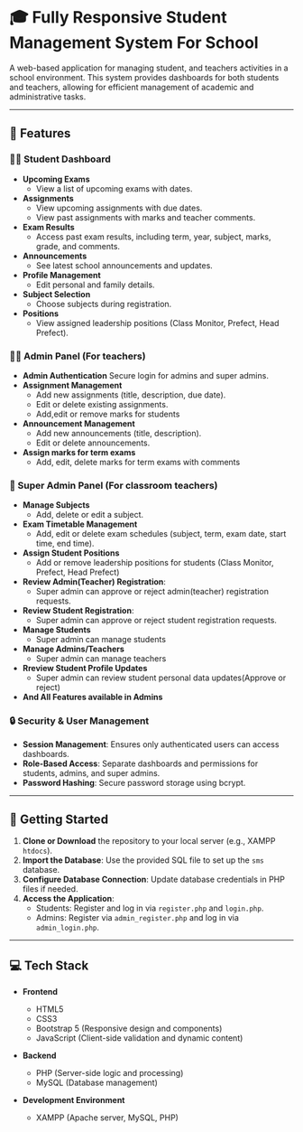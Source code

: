 # 🎓 Fully Responsive Student Management System For School

A web-based application for managing student, and teachers activities in a school environment. This system provides dashboards for both students and teachers, allowing for efficient management of academic and administrative tasks.

---

## 🚀 Features

### 👨‍🎓 Student Dashboard

- **Upcoming Exams**
  - View a list of upcoming exams with dates.
- **Assignments**
  - View upcoming assignments with due dates.
  - View past assignments with marks and teacher comments.
- **Exam Results**
  - Access past exam results, including term, year, subject, marks, grade, and comments.
- **Announcements**
  - See latest school announcements and updates.
- **Profile Management**
  - Edit personal and family details.
- **Subject Selection**
  - Choose subjects during registration.
- **Positions**
  - View assigned leadership positions (Class Monitor, Prefect, Head Prefect).

### 👨‍🏫 Admin Panel (For teachers)

- **Admin Authentication** Secure login for admins and super admins.
- **Assignment Management**
  - Add new assignments (title, description, due date).
  - Edit or delete existing assignments.
  - Add,edit or remove marks for students
- **Announcement Management**
  - Add new announcements (title, description).
  - Edit or delete announcements.
- **Assign marks for term exams**
  - Add, edit, delete marks for term exams with comments

### 👑 Super Admin Panel (For classroom teachers)

- **Manage Subjects**
  - Add, delete or edit a subject.
- **Exam Timetable Management**
  - Add, edit or delete exam schedules (subject, term, exam date, start time, end time).
- **Assign Student Positions**
  - Add or remove leadership positions for students (Class Monitor, Prefect, Head Prefect)
- **Review Admin(Teacher) Registration**:
  - Super admin can approve or reject admin(teacher) registration requests.
- **Review Student Registration**:
  - Super admin can approve or reject student registration requests.
- **Manage Students**
  - Super admin can manage students
- **Manage Admins/Teachers**
  - Super admin can manage teachers
- **Rreview Student Profile Updates**
  - Super admin can review student personal data updates(Approve or reject)
- **And All Features available in Admins**

### 🔒 Security & User Management

- **Session Management**: Ensures only authenticated users can access dashboards.
- **Role-Based Access**: Separate dashboards and permissions for students, admins, and super admins.
- **Password Hashing**: Secure password storage using bcrypt.

---

## 🏁 Getting Started

1. **Clone or Download** the repository to your local server (e.g., XAMPP `htdocs`).
2. **Import the Database**: Use the provided SQL file to set up the `sms` database.
3. **Configure Database Connection**: Update database credentials in PHP files if needed.
4. **Access the Application**:
   - Students: Register and log in via `register.php` and `login.php`.
   - Admins: Register via `admin_register.php` and log in via `admin_login.php`.

---

## 💻 Tech Stack

- **Frontend**

  - HTML5
  - CSS3
  - Bootstrap 5 (Responsive design and components)
  - JavaScript (Client-side validation and dynamic content)

- **Backend**

  - PHP (Server-side logic and processing)
  - MySQL (Database management)

- **Development Environment**
  - XAMPP (Apache server, MySQL, PHP)
